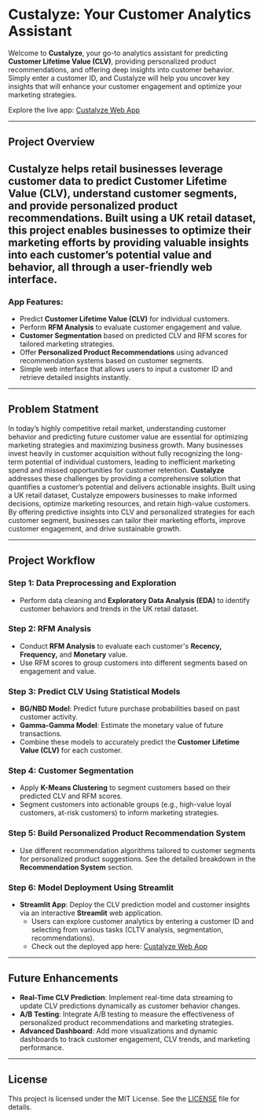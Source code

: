 # **Custalyze: Your Customer Analytics Assistant**

Welcome to **Custalyze**, your go-to analytics assistant for predicting **Customer Lifetime Value (CLV)**, providing personalized product recommendations, and offering deep insights into customer behavior. Simply enter a customer ID, and Custalyze will help you uncover key insights that will enhance your customer engagement and optimize your marketing strategies.

Explore the live app: [Custalyze Web App](https://customer-analytics-assistant-urzknsdg8udnsjm9x4efhd.streamlit.app/)

---

## **Project Overview**

**Custalyze** helps retail businesses leverage customer data to predict **Customer Lifetime Value (CLV)**, understand customer segments, and provide personalized product recommendations. Built using a UK retail dataset, this project enables businesses to optimize their marketing efforts by providing valuable insights into each customer’s potential value and behavior, all through a user-friendly web interface.
---
### **App Features:**
- Predict **Customer Lifetime Value (CLV)** for individual customers.
- Perform **RFM Analysis** to evaluate customer engagement and value.
- **Customer Segmentation** based on predicted CLV and RFM scores for tailored marketing strategies.
- Offer **Personalized Product Recommendations** using advanced recommendation systems based on customer segments.
- Simple web interface that allows users to input a customer ID and retrieve detailed insights instantly.

---

## **Problem Statment**

In today’s highly competitive retail market, understanding customer behavior and predicting future customer value are essential for optimizing marketing strategies and maximizing business growth. Many businesses invest heavily in customer acquisition without fully recognizing the long-term potential of individual customers, leading to inefficient marketing spend and missed opportunities for customer retention.
**Custalyze** addresses these challenges by providing a comprehensive solution that quantifies a customer’s potential and delivers actionable insights. Built using a UK retail dataset, Custalyze empowers businesses to make informed decisions, optimize marketing resources, and retain high-value customers. By offering predictive insights into CLV and personalized strategies for each customer segment, businesses can tailor their marketing efforts, improve customer engagement, and drive sustainable growth.

---

## **Project Workflow**

### **Step 1: Data Preprocessing and Exploration**
- Perform data cleaning and **Exploratory Data Analysis (EDA)** to identify customer behaviors and trends in the UK retail dataset.

### **Step 2: RFM Analysis**
- Conduct **RFM Analysis** to evaluate each customer's **Recency, Frequency,** and **Monetary** value.
- Use RFM scores to group customers into different segments based on engagement and value.

### **Step 3: Predict CLV Using Statistical Models**
- **BG/NBD Model**: Predict future purchase probabilities based on past customer activity.
- **Gamma-Gamma Model**: Estimate the monetary value of future transactions.
- Combine these models to accurately predict the **Customer Lifetime Value (CLV)** for each customer.

### **Step 4: Customer Segmentation**
- Apply **K-Means Clustering** to segment customers based on their predicted CLV and RFM scores.
- Segment customers into actionable groups (e.g., high-value loyal customers, at-risk customers) to inform marketing strategies.

### **Step 5: Build Personalized Product Recommendation System**
- Use different recommendation algorithms tailored to customer segments for personalized product suggestions. See the detailed breakdown in the **Recommendation System** section.

### **Step 6: Model Deployment Using Streamlit**
- **Streamlit App**: Deploy the CLV prediction model and customer insights via an interactive **Streamlit** web application.
  - Users can explore customer analytics by entering a customer ID and selecting from various tasks (CLTV analysis, segmentation, recommendations).
  - Check out the deployed app here: [Custalyze Web App](https://customer-analytics-assistant-urzknsdg8udnsjm9x4efhd.streamlit.app/)

---

## **Future Enhancements**

- **Real-Time CLV Prediction**: Implement real-time data streaming to update CLV predictions dynamically as customer behavior changes.
- **A/B Testing**: Integrate A/B testing to measure the effectiveness of personalized product recommendations and marketing strategies.
- **Advanced Dashboard**: Add more visualizations and dynamic dashboards to track customer engagement, CLV trends, and marketing performance.

---

## **License**

This project is licensed under the MIT License. See the [LICENSE](LICENSE) file for details.
